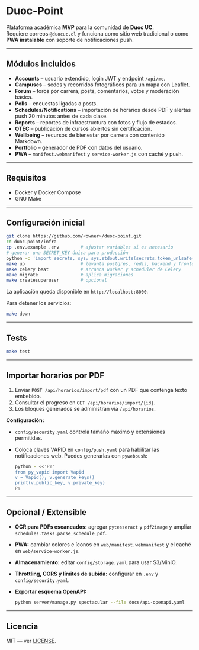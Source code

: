# Duoc-Point

Plataforma académica **MVP** para la comunidad de **Duoc UC**.  
Requiere correos `@duocuc.cl` y funciona como sitio web tradicional o como
**PWA instalable** con soporte de notificaciones push.

---

## Módulos incluidos

- **Accounts** – usuario extendido, login JWT y endpoint `/api/me`.
- **Campuses** – sedes y recorridos fotográficos para un mapa con Leaflet.
- **Forum** – foros por carrera, posts, comentarios, votos y moderación básica.
- **Polls** – encuestas ligadas a posts.
- **Schedules/Notifications** – importación de horarios desde PDF y alertas push
  20 minutos antes de cada clase.
- **Reports** – reportes de infraestructura con fotos y flujo de estados.
- **OTEC** – publicación de cursos abiertos sin certificación.
- **Wellbeing** – recursos de bienestar por carrera con contenido Markdown.
- **Portfolio** – generador de PDF con datos del usuario.
- **PWA** – `manifest.webmanifest` y `service-worker.js` con caché y push.

---

## Requisitos

- Docker y Docker Compose
- GNU Make

---

## Configuración inicial

```bash
git clone https://github.com/<owner>/duoc-point.git
cd duoc-point/infra
cp .env.example .env        # ajustar variables si es necesario
# generar una SECRET_KEY única para producción
python -c 'import secrets, sys; sys.stdout.write(secrets.token_urlsafe(50))'
make up                     # levanta postgres, redis, backend y frontend
make celery beat            # arranca worker y scheduler de Celery
make migrate                # aplica migraciones
make createsuperuser        # opcional
```

La aplicación queda disponible en `http://localhost:8000`.

Para detener los servicios:

```bash
make down
```

---

## Tests

```bash
make test
```

---

## Importar horarios por PDF

1. Enviar `POST /api/horarios/import/pdf` con un PDF que contenga texto
   embebido.
2. Consultar el progreso en `GET /api/horarios/import/{id}`.
3. Los bloques generados se administran via `/api/horarios`.

**Configuración:**

- `config/security.yaml` controla tamaño máximo y extensiones permitidas.
- Coloca claves VAPID en `config/push.yaml` para habilitar las notificaciones
  web.  Puedes generarlas con `pywebpush`:

  ```bash
  python - <<'PY'
  from py_vapid import Vapid
  v = Vapid(); v.generate_keys()
  print(v.public_key, v.private_key)
  PY
  ```

---

## Opcional / Extensible

- **OCR para PDFs escaneados:** agregar `pytesseract` y `pdf2image` y ampliar
  `schedules.tasks.parse_schedule_pdf`.
- **PWA:** cambiar colores e íconos en `web/manifest.webmanifest` y el caché en
  `web/service-worker.js`.
- **Almacenamiento:** editar `config/storage.yaml` para usar S3/MinIO.
- **Throttling, CORS y límites de subida:** configurar en `.env` y
  `config/security.yaml`.
- **Exportar esquema OpenAPI:**

  ```bash
  python server/manage.py spectacular --file docs/api-openapi.yaml
  ```

---

## Licencia

MIT — ver [LICENSE](LICENSE).

